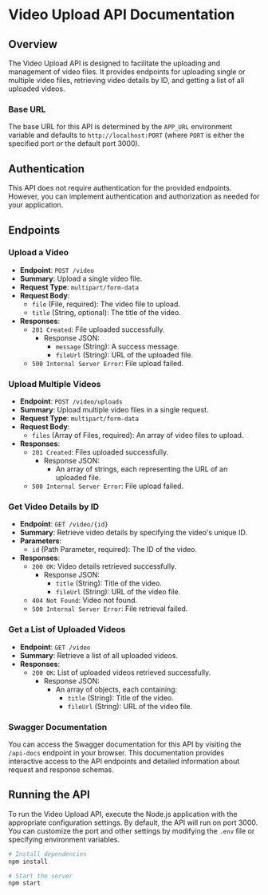 # Video Upload API Documentation

## Overview

The Video Upload API is designed to facilitate the uploading and management of video files. It provides endpoints for uploading single or multiple video files, retrieving video details by ID, and getting a list of all uploaded videos.

### Base URL

The base URL for this API is determined by the `APP_URL` environment variable and defaults to `http://localhost:PORT` (where `PORT` is either the specified port or the default port 3000).

## Authentication

This API does not require authentication for the provided endpoints. However, you can implement authentication and authorization as needed for your application.

## Endpoints

### Upload a Video

- **Endpoint**: `POST /video`
- **Summary**: Upload a single video file.
- **Request Type**: `multipart/form-data`
- **Request Body**:
  - `file` (File, required): The video file to upload.
  - `title` (String, optional): The title of the video.
- **Responses**:
  - `201 Created`: File uploaded successfully.
    - Response JSON:
      - `message` (String): A success message.
      - `fileUrl` (String): URL of the uploaded file.
  - `500 Internal Server Error`: File upload failed.

### Upload Multiple Videos

- **Endpoint**: `POST /video/uploads`
- **Summary**: Upload multiple video files in a single request.
- **Request Type**: `multipart/form-data`
- **Request Body**:
  - `files` (Array of Files, required): An array of video files to upload.
- **Responses**:
  - `201 Created`: Files uploaded successfully.
    - Response JSON:
      - An array of strings, each representing the URL of an uploaded file.
  - `500 Internal Server Error`: File upload failed.

### Get Video Details by ID

- **Endpoint**: `GET /video/{id}`
- **Summary**: Retrieve video details by specifying the video's unique ID.
- **Parameters**:
  - `id` (Path Parameter, required): The ID of the video.
- **Responses**:
  - `200 OK`: Video details retrieved successfully.
    - Response JSON:
      - `title` (String): Title of the video.
      - `fileUrl` (String): URL of the video file.
  - `404 Not Found`: Video not found.
  - `500 Internal Server Error`: File retrieval failed.

### Get a List of Uploaded Videos

- **Endpoint**: `GET /video`
- **Summary**: Retrieve a list of all uploaded videos.
- **Responses**:
  - `200 OK`: List of uploaded videos retrieved successfully.
    - Response JSON:
      - An array of objects, each containing:
        - `title` (String): Title of the video.
        - `fileUrl` (String): URL of the video file.

### Swagger Documentation

You can access the Swagger documentation for this API by visiting the `/api-docs` endpoint in your browser. This documentation provides interactive access to the API endpoints and detailed information about request and response schemas.

## Running the API

To run the Video Upload API, execute the Node.js application with the appropriate configuration settings. By default, the API will run on port 3000. You can customize the port and other settings by modifying the `.env` file or specifying environment variables.

```bash
# Install dependencies
npm install

# Start the server
npm start
```
